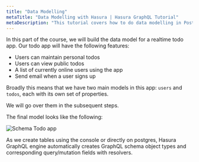 ```yaml
---
title: "Data Modelling"
metaTitle: "Data Modelling with Hasura | Hasura GraphQL Tutorial"
metaDescription: "This tutorial covers how to do data modelling in Postgres and create tables using Hasura console"
---
```


In this part of the course, we will build the data model for a realtime todo app. Our todo app will have the following features:

- Users can maintain personal todos
- Users can view public todos
- A list of currently online users using the app
- Send email when a user signs up

Broadly this means that we have two main models in this app: `users` and `todos`, each with its own set of properties.

We will go over them in the subsequent steps.

The final model looks like the following:

![Schema Todo app](https://graphql-engine-cdn.hasura.io/learn-hasura/assets/graphql-hasura/voyager-schema.png)

As we create tables using the console or directly on postgres, Hasura GraphQL engine automatically creates GraphQL schema object types and corresponding query/mutation fields with resolvers.
